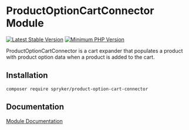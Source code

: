 # ProductOptionCartConnector Module
[![Latest Stable Version](https://poser.pugx.org/spryker/product-option-cart-connector/v/stable.svg)](https://packagist.org/packages/spryker/product-option-cart-connector)
[![Minimum PHP Version](https://img.shields.io/badge/php-%3E%3D%207.3-8892BF.svg)](https://php.net/)

ProductOptionCartConnector is a cart expander that populates a product with product option data when a product is added to the cart.

## Installation

```
composer require spryker/product-option-cart-connector
```

## Documentation

[Module Documentation](https://academy.spryker.com/developing_with_spryker/module_guide/products/product/product_options.html)

